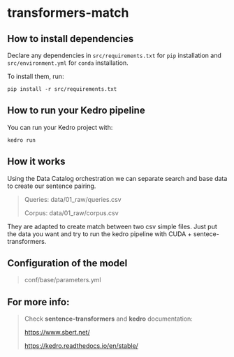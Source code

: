 # transformers-match

## How to install dependencies

Declare any dependencies in `src/requirements.txt` for `pip` installation and `src/environment.yml` for `conda` installation.

To install them, run:

```
pip install -r src/requirements.txt
```

## How to run your Kedro pipeline

You can run your Kedro project with:

```
kedro run
```

## How it works

Using the Data Catalog orchestration we can separate search and base data to create our sentence pairing.


> Queries: data/01_raw/queries.csv
> 
> Corpus: data/01_raw/corpus.csv

They are adapted to create match between two csv simple files. Just put the data you want
and try to run the kedro pipeline with CUDA + sentece-transformers.

## Configuration of the model

> conf/base/parameters.yml

## For more info:
> Check **sentence-transformers** and **kedro** documentation:
> 
> https://www.sbert.net/
> 
> https://kedro.readthedocs.io/en/stable/